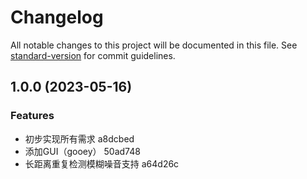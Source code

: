 # Changelog

All notable changes to this project will be documented in this file. See [standard-version](https://github.com/conventional-changelog/standard-version) for commit guidelines.

## 1.0.0 (2023-05-16)


### Features

* 初步实现所有需求 a8dcbed
* 添加GUI（gooey） 50ad748
* 长距离重复检测模糊噪音支持 a64d26c
